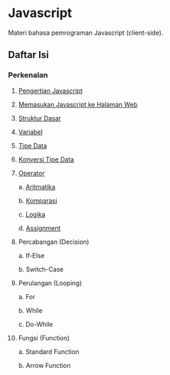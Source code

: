 # Javascript

Materi bahasa pemrograman Javascript (client-side).

## Daftar Isi

### Perkenalan

1. [Pengertian Javascript](./01-pengertian-javascript.md)
2. [Memasukan Javascript ke Halaman Web](./02-memasukan-javascript-ke-halaman-web.md)
3. [Struktur Dasar](./03-struktur-dasar.md)
4. [Variabel](./04-variabel.md)
5. [Tipe Data](./05-tipe-data.md)
6. [Konversi Tipe Data](./06-konversi-tipe-data.md)
7. [Operator](./07-operator.md)

   a. [Aritmatika](./07-operator.md#Operator-Aritmatika)

   b. [Komparasi](./07-operator.md#Operator-komparasi)

   c. [Logika](./07-operator.md#Operator-logika)

   d. [Assignment](./07-operator.md#Operator-assignment)

8. Percabangan (Decision)

   a. If-Else

   b. Switch-Case

9. Perulangan (Looping)

   a. For

   b. While

   c. Do-While

10. Fungsi (Function)

    a. Standard Function

    b. Arrow Function
